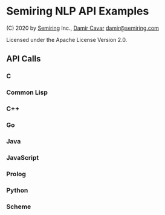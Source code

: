 ﻿# Semiring NLP API Examples

(C) 2020 by [Semiring] Inc., [Damir Cavar] <damir@semiring.com>

Licensed under the Apache License Version 2.0.



## API Calls


### C


### Common Lisp


### C++


### Go


### Java


### JavaScript


### Prolog


### Python


### Scheme




[Semiring]: https://semiring.com/ "Semiring Inc."
[Damir Cavar]: https://github.com/dcavar "Damir Cavar"

